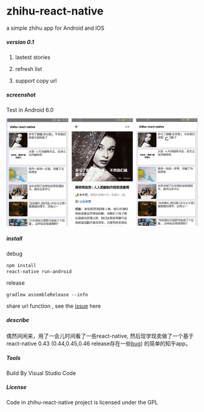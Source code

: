 # zhihu-react-native
a simple zhihu app for Android and IOS



##### version 0.1

1. lastest stories

2. refresh list

3. support copy url


##### screenshot

Test in  Android 6.0

![screenshot@0.1](/screenshot_v0.1.png)


##### install

debug
```shell
npm install
react-native run-android
```


release
```shell
gradlew assembleRelease --info
```


share url function , see the [issue](https://github.com/react-community/react-navigation/issues/145#issuecomment-313783488) here


##### describe

偶然间闲来，用了一会儿时间看了一些react-native, 然后现学现卖做了一个基于react-native 0.43 (0.44,0.45,0.46 release存在一些[bug](https://travis-ci.org/facebook/react-native)) 的简单的知乎app。

##### Tools

Build By Visual Studio Code

##### License

Code in zhihu-react-native project is licensed under the GPL